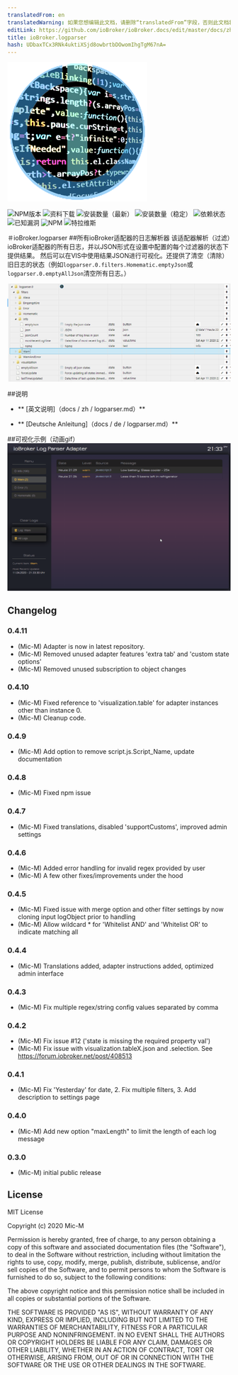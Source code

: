 ```yaml
---
translatedFrom: en
translatedWarning: 如果您想编辑此文档，请删除“translatedFrom”字段，否则此文档将再次自动翻译
editLink: https://github.com/ioBroker/ioBroker.docs/edit/master/docs/zh-cn/adapterref/iobroker.logparser/README.md
title: ioBroker.logparser
hash: UDbaxTCx3RNk4uktiXSjd8owbrtbDOwomIhgTgM67nA=
---
```

![商标](../../../en/adapterref/iobroker.logparser/admin/logparser.png)

![NPM版本](http://img.shields.io/npm/v/iobroker.logparser.svg)
![资料下载](https://img.shields.io/npm/dm/iobroker.logparser.svg)
![安装数量（最新）](http://iobroker.live/badges/logparser-installed.svg)
![安装数量（稳定）](http://iobroker.live/badges/logparser-stable.svg)
![依赖状态](https://img.shields.io/david/Mic-M/iobroker.logparser.svg)
![已知漏洞](https://snyk.io/test/github/Mic-M/ioBroker.logparser/badge.svg)
![NPM](https://nodei.co/npm/iobroker.logparser.png?downloads=true)
![特拉维斯](http://img.shields.io/travis/Mic-M/ioBroker.logparser/master.svg)

＃ioBroker.logparser
##所有ioBroker适配器的日志解析器
该适配器解析（过滤）ioBroker适配器的所有日志，并以JSON形式在设置中配置的每个过滤器的状态下提供结果。
然后可以在VIS中使用结果JSON进行可视化。还提供了清空（清除）旧日志的状态（例如`logparser.0.filters.Homematic.emptyJson`或`logparser.0.emptyAllJson`清空所有日志。）

![状态](../../../en/adapterref/iobroker.logparser/docs/en/img/states.png)

##说明
* ** [英文说明]（docs / zh / logparser.md）**

* ** [Deutsche Anleitung]（docs / de / logparser.md）**

##可视化示例（动画gif）
![可见](../../../en/adapterref/iobroker.logparser/docs/de/img/visintro.gif)

## Changelog

### 0.4.11
* (Mic-M) Adapter is now in latest repository.
* (Mic-M) Removed unused adapter features 'extra tab' and 'custom state options'
* (Mic-M) Removed unused subscription to object changes

### 0.4.10
* (Mic-M) Fixed reference to 'visualization.table' for adapter instances other than instance 0.
* (Mic-M) Cleanup code.

### 0.4.9
* (Mic-M) Add option to remove script.js.Script_Name, update documentation

### 0.4.8
* (Mic-M) Fixed npm issue

### 0.4.7
* (Mic-M) Fixed translations, disabled 'supportCustoms', improved admin settings

### 0.4.6
* (Mic-M) Added error handling for invalid regex provided by user
* (Mic-M) A few other fixes/improvements under the hood

### 0.4.5
* (Mic-M) Fixed issue with merge option and other filter settings by now cloning input logObject prior to handling
* (Mic-M) Allow wildcard * for 'Whitelist AND' and 'Whitelist OR' to indicate matching all

### 0.4.4
* (Mic-M) Translations added, adapter instructions added, optimized admin interface

### 0.4.3
* (Mic-M) Fix multiple regex/string config values separated by comma

### 0.4.2
* (Mic-M) Fix issue #12 ('state is missing the required property val')
* (Mic-M) Fix issue with visualization.tableX.json and .selection. See https://forum.iobroker.net/post/408513

### 0.4.1
* (Mic-M) Fix 'Yesterday' for date, 2. Fix multiple filters, 3. Add description to settings page

### 0.4.0
* (Mic-M) Add new option "maxLength" to limit the length of each log message

### 0.3.0
* (Mic-M) initial public release

## License
MIT License

Copyright (c) 2020 Mic-M

Permission is hereby granted, free of charge, to any person obtaining a copy
of this software and associated documentation files (the "Software"), to deal
in the Software without restriction, including without limitation the rights
to use, copy, modify, merge, publish, distribute, sublicense, and/or sell
copies of the Software, and to permit persons to whom the Software is
furnished to do so, subject to the following conditions:

The above copyright notice and this permission notice shall be included in all
copies or substantial portions of the Software.

THE SOFTWARE IS PROVIDED "AS IS", WITHOUT WARRANTY OF ANY KIND, EXPRESS OR
IMPLIED, INCLUDING BUT NOT LIMITED TO THE WARRANTIES OF MERCHANTABILITY,
FITNESS FOR A PARTICULAR PURPOSE AND NONINFRINGEMENT. IN NO EVENT SHALL THE
AUTHORS OR COPYRIGHT HOLDERS BE LIABLE FOR ANY CLAIM, DAMAGES OR OTHER
LIABILITY, WHETHER IN AN ACTION OF CONTRACT, TORT OR OTHERWISE, ARISING FROM,
OUT OF OR IN CONNECTION WITH THE SOFTWARE OR THE USE OR OTHER DEALINGS IN THE
SOFTWARE.